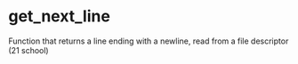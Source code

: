 # get_next_line
Function that returns a line ending with a newline, read from a file descriptor  (21 school)
